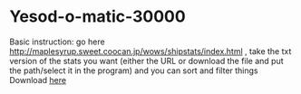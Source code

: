 # Yesod-o-matic-30000
Basic instruction: go here http://maplesyrup.sweet.coocan.jp/wows/shipstats/index.html , take the txt version of the stats you want (either the URL or download the file and put the path/select it in the program) and you can sort and filter things
Download [here](https://github.com/yesod30/Yesod-o-matic-30000/releases/download/v1.0/Yesod-o-matic.30000.exe)
